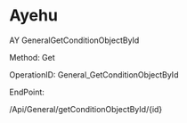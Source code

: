 #     Ayehu


AY GeneralGetConditionObjectById

Method: Get

OperationID: General_GetConditionObjectById

EndPoint:

/Api/General/getConditionObjectById/{id}
